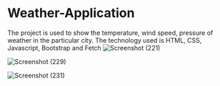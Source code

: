 # Weather-Application
The project is used to show the temperature, wind speed, pressure of weather in the particular city. The technology used is HTML, CSS, Javascript, Bootstrap and Fetch 
![Screenshot (221)](https://user-images.githubusercontent.com/78775574/209477115-37c66a3b-1782-4a2f-99c2-0594a680d362.png)



![Screenshot (229)](https://user-images.githubusercontent.com/78775574/209477126-26ac5ba7-7900-4afe-8711-0e02c449b4b7.png)



![Screenshot (231)](https://user-images.githubusercontent.com/78775574/209477128-fb1276c8-4aa3-459f-9ebf-9230d4b15a01.png)
